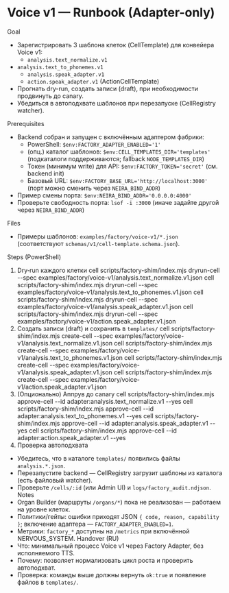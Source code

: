 <!-- neira:meta
id: NEI-20250317-120400-voice-v1-runbook-cell-template
intent: docs
summary: Пошаговый запуск Voice v1 через Factory Adapter, обновлена ссылка на схему cell-template.
-->

<!-- neira:meta
id: NEI-20250310-cell-templates-env-doc
intent: docs
summary: Обновлена переменная окружения на CELL_TEMPLATES_DIR с поддержкой NODE_TEMPLATES_DIR.
-->

# Voice v1 — Runbook (Adapter-only)

Goal

- Зарегистрировать 3 шаблона клеток (CellTemplate) для конвейера Voice v1:
  - `analysis.text_normalize.v1`
- `analysis.text_to_phonemes.v1`
  - `analysis.speak_adapter.v1`
  - `action.speak_adapter.v1` (ActionCellTemplate)
- Прогнать dry-run, создать записи (draft), при необходимости продвинуть до canary.
- Убедиться в автоподхвате шаблонов при перезапуске (CellRegistry watcher).

Prerequisites

- Backend собран и запущен с включённым адаптером фабрики:
  - PowerShell: `$env:FACTORY_ADAPTER_ENABLED='1'`
  - (опц.) каталог шаблонов: `$env:CELL_TEMPLATES_DIR='templates'` (подкаталоги поддерживаются; fallback `NODE_TEMPLATES_DIR`)
  - Токен (минимум write) для API: `$env:FACTORY_TOKEN='secret'` (см. backend init)
  - Базовый URL: `$env:FACTORY_BASE_URL='http://localhost:3000'` (порт можно сменить через `NEIRA_BIND_ADDR`)
- Пример смены порта: `$env:NEIRA_BIND_ADDR='0.0.0.0:4000'`
- Проверьте свободность порта: `lsof -i :3000` (иначе задайте другой через `NEIRA_BIND_ADDR`)

Files

- Примеры шаблонов: `examples/factory/voice-v1/*.json` (соответствуют `schemas/v1/cell-template.schema.json`).

Steps (PowerShell)

1. Dry‑run каждого клетки
   cell scripts/factory-shim/index.mjs dryrun-cell --spec examples/factory/voice-v1/analysis.text_normalize.v1.json
   cell scripts/factory-shim/index.mjs dryrun-cell --spec examples/factory/voice-v1/analysis.text_to_phonemes.v1.json
   cell scripts/factory-shim/index.mjs dryrun-cell --spec examples/factory/voice-v1/analysis.speak_adapter.v1.json
   cell scripts/factory-shim/index.mjs dryrun-cell --spec examples/factory/voice-v1/action.speak_adapter.v1.json
2. Создать записи (draft) и сохранить в `templates/`
   cell scripts/factory-shim/index.mjs create-cell --spec examples/factory/voice-v1/analysis.text_normalize.v1.json
   cell scripts/factory-shim/index.mjs create-cell --spec examples/factory/voice-v1/analysis.text_to_phonemes.v1.json
   cell scripts/factory-shim/index.mjs create-cell --spec examples/factory/voice-v1/analysis.speak_adapter.v1.json
   cell scripts/factory-shim/index.mjs create-cell --spec examples/factory/voice-v1/action.speak_adapter.v1.json
3. (Опционально) Аппрув до canary
   cell scripts/factory-shim/index.mjs approve-cell --id adapter:analysis.text_normalize.v1 --yes
   cell scripts/factory-shim/index.mjs approve-cell --id adapter:analysis.text_to_phonemes.v1 --yes
   cell scripts/factory-shim/index.mjs approve-cell --id adapter:analysis.speak_adapter.v1 --yes
   cell scripts/factory-shim/index.mjs approve-cell --id adapter:action.speak_adapter.v1 --yes
4. Проверка автоподхвата

- Убедитесь, что в каталоге `templates/` появились файлы `analysis.*.json`.
- Перезапустите backend — CellRegistry загрузит шаблоны из каталога (есть файловый watcher).
- Проверьте `/cells/:id` (или Admin UI) и `logs/factory_audit.ndjson`.
  Notes
- Organ Builder (маршруты `/organs/*`) пока не реализован — работаем на уровне клеток.
- Политики/гейты: ошибки приходят JSON `{ code, reason, capability }`; включение адаптера — `FACTORY_ADAPTER_ENABLED=1`.
- Метрики: `factory_*` доступны на `/metrics` при включённой NERVOUS_SYSTEM.
  Handover (RU)
- Что: минимальный процесс Voice v1 через Factory Adapter, без исполняемого TTS.
- Почему: позволяет нормализовать цикл роста и проверить автоподхват.
- Проверка: команды выше должны вернуть `ok:true` и появление файлов в `templates/`.
